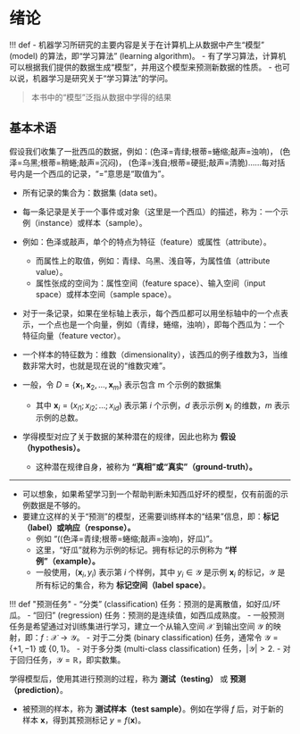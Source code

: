 # 绪论

!!! def
    - 机器学习所研究的主要内容是关于在计算机上从数据中产生“模型” (model) 的算法，即“学习算法” (learning algorithm)。
    - 有了学习算法，计算机可以根据我们提供的数据生成“模型”，并用这个模型来预测新数据的性质。
    - 也可以说，机器学习是研究关于“学习算法”的学问。

> 本书中的“模型”泛指从数据中学得的结果

## 基本术语

假设我们收集了一批西瓜的数据，例如：(色泽=青绿;根蒂=蜷缩;敲声=浊响)， (色泽=乌黑;根蒂=稍蜷;敲声=沉闷)， (色泽=浅自;根蒂=硬挺;敲声=清脆)……每对括号内是一个西瓜的记录，“=”意思是“取值为”。

- 所有记录的集合为：数据集 (data set)。
- 每一条记录是关于一个事件或对象（这里是一个西瓜）的描述，称为：一个示例（instance）或样本（sample）。
- 例如：色泽或敲声，单个的特点为特征（feature）或属性（attribute）。
    - 而属性上的取值，例如：青绿、乌黑、浅自等，为属性值（attribute value）。
    - 属性张成的空间为：属性空间（feature space）、输入空间（input space）或样本空间（sample space）。
- 对于一条记录，如果在坐标轴上表示，每个西瓜都可以用坐标轴中的一个点表示，一个点也是一个向量，例如（青绿，蜷缩，浊响），即每个西瓜为：一个特征向量（feature vector）。
- 一个样本的特征数为：维数（dimensionality），该西瓜的例子维数为3，当维数非常大时，也就是现在说的“维数灾难”。

- 一般，令 $D=\{\boldsymbol{x}_1,\boldsymbol{x}_2,\ldots,\boldsymbol{x}_m\}$ 表示包含 m 个示例的数据集
    - 其中 $\boldsymbol{x}_i=(x_{i1};x_{i2};\ldots;x_{id})$ 表示第 $i$ 个示例，$d$ 表示示例 $\boldsymbol{x}_i$ 的维数，$m$ 表示示例的总数。
- 学得模型对应了关于数据的某种潜在的规律，因此也称为 **假设（hypothesis）。**
    - 这种潜在规律自身，被称为 **“真相”或“真实”（ground-truth）。**

---

- 可以想象，如果希望学习到一个帮助判断未知西瓜好坏的模型，仅有前面的示例数据是不够的。
- 要建立这样的关于“预测”的模型，还需要训练样本的“结果”信息，即：**标记（label）或响应（response）。**
    - 例如 “((色泽=青绿;根蒂=蜷缩;敲声=浊响)，好瓜)”。
    - 这里，“好瓜”就称为示例的标记。拥有标记的示例称为 **“样例”（example）。**
    - 一般使用，$(\boldsymbol{x}_i, y_i)$ 表示第 $i$ 个样例，其中 $y_i \in \mathcal{Y}$ 是示例 $\boldsymbol{x}_i$ 的标记，$\mathcal{Y}$ 是所有标记的集合，称为 **标记空间（label space）**。

!!! def "预测任务"
    - “分类” (classification) 任务：预测的是离散值，如好瓜/坏瓜。
    - “回归” (regression) 任务：预测的是连续值，如西瓜成熟度。
    - 一般预测任务是希望通过对训练集进行学习，建立一个从输入空间 $\mathcal{X}$ 到输出空间 $\mathcal{Y}$ 的映射，即：$f: \mathcal{X} \to \mathcal{Y}$。
        - 对于二分类 (binary classification) 任务，通常令 $\mathcal{Y}=\{+1, -1\}$ 或 $\{0, 1\}$。
        - 对于多分类 (multi-class classification) 任务，$| \mathcal{Y} | > 2$.
        - 对于回归任务，$\mathcal{Y}=\mathbb{R}$，即实数集。

学得模型后，使用其进行预测的过程，称为 **测试（testing）** 或 **预测（prediction）**。

- 被预测的样本，称为 **测试样本（test sample）**。例如在学得 $f$ 后，对于新的样本 $\boldsymbol{x}$，得到其预测标记 $y = f(\boldsymbol{x})$。



